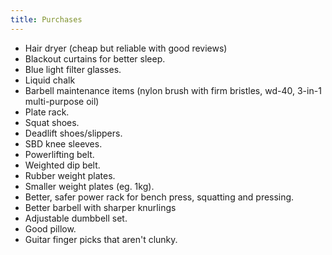 ```yaml
---
title: Purchases
---
```


- Hair dryer (cheap but reliable with good reviews)
- Blackout curtains for better sleep.
- Blue light filter glasses.
- Liquid chalk
- Barbell maintenance items (nylon brush with firm bristles, wd-40, 3-in-1 multi-purpose oil)
- Plate rack.
- Squat shoes.
- Deadlift shoes/slippers.
- SBD knee sleeves.
- Powerlifting belt.
- Weighted dip belt.
- Rubber weight plates.
- Smaller weight plates (eg. 1kg).
- Better, safer power rack for bench press, squatting and pressing.
- Better barbell with sharper knurlings
- Adjustable dumbbell set.
- Good pillow.
- Guitar finger picks that aren't clunky.
